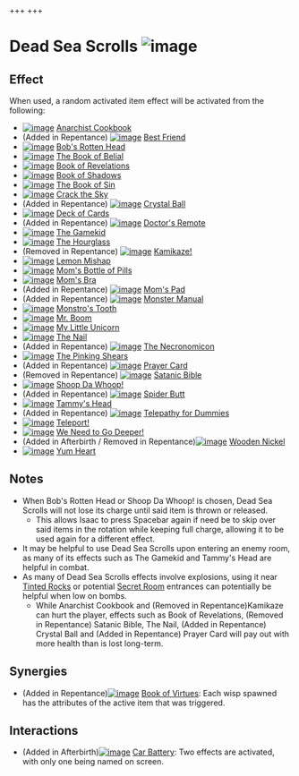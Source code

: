 +++
+++

 # Dead Sea Scrolls ![image](/image/Dead_Sea_Scrolls.png) 

Effect
--------


When used, a random activated item effect will be activated from the following:




* [![image](/image/Anarchist_Cookbook.png)](/wiki/Anarchist_Cookbook "Anarchist Cookbook") [Anarchist Cookbook](/wiki/Anarchist_Cookbook "Anarchist Cookbook")
* (Added in Repentance) [![image](/image/Best_Friend.png)](/wiki/Best_Friend "Best Friend") [Best Friend](/wiki/Best_Friend "Best Friend")
* [![image](/image/Bob%27s_Rotten_Head.png)](/wiki/Bob%27s_Rotten_Head "Bob's Rotten Head") [Bob's Rotten Head](/wiki/Bob%27s_Rotten_Head "Bob's Rotten Head")
* [![image](/image/The_Book_of_Belial.png)](/wiki/The_Book_of_Belial "The Book of Belial") [The Book of Belial](/wiki/The_Book_of_Belial "The Book of Belial")
* [![image](/image/Book_of_Revelations.png)](/wiki/Book_of_Revelations "Book of Revelations") [Book of Revelations](/wiki/Book_of_Revelations "Book of Revelations")
* [![image](/image/Book_of_Shadows.png)](/wiki/Book_of_Shadows "Book of Shadows") [Book of Shadows](/wiki/Book_of_Shadows "Book of Shadows")
* [![image](/image/The_Book_of_Sin.png)](/wiki/The_Book_of_Sin "The Book of Sin") [The Book of Sin](/wiki/The_Book_of_Sin "The Book of Sin")
* [![image](/image/Crack_the_Sky.png)](/wiki/Crack_the_Sky "Crack the Sky") [Crack the Sky](/wiki/Crack_the_Sky "Crack the Sky")
* (Added in Repentance) [![image](/image/Crystal_Ball.png)](/wiki/Crystal_Ball "Crystal Ball") [Crystal Ball](/wiki/Crystal_Ball "Crystal Ball")
* [![image](/image/Deck_of_Cards.png)](/wiki/Deck_of_Cards "Deck of Cards") [Deck of Cards](/wiki/Deck_of_Cards "Deck of Cards")
* (Added in Repentance) [![image](/image/Doctor%27s_Remote.png)](/wiki/Doctor%27s_Remote "Doctor's Remote") [Doctor's Remote](/wiki/Doctor%27s_Remote "Doctor's Remote")
* [![image](/image/The_Gamekid.png)](/wiki/The_Gamekid "The Gamekid") [The Gamekid](/wiki/The_Gamekid "The Gamekid")
* [![image](/image/The_Hourglass.png)](/wiki/The_Hourglass "The Hourglass") [The Hourglass](/wiki/The_Hourglass "The Hourglass")
* (Removed in Repentance) [![image](/image/Kamikaze!.png)](/wiki/Kamikaze! "Kamikaze!") [Kamikaze!](/wiki/Kamikaze! "Kamikaze!")
* [![image](/image/Lemon_Mishap.png)](/wiki/Lemon_Mishap "Lemon Mishap") [Lemon Mishap](/wiki/Lemon_Mishap "Lemon Mishap")
* [![image](/image/Mom%27s_Bottle_of_Pills.png)](/wiki/Mom%27s_Bottle_of_Pills "Mom's Bottle of Pills") [Mom's Bottle of Pills](/wiki/Mom%27s_Bottle_of_Pills "Mom's Bottle of Pills")
* [![image](/image/Mom%27s_Bra.png)](/wiki/Mom%27s_Bra "Mom's Bra") [Mom's Bra](/wiki/Mom%27s_Bra "Mom's Bra")
* (Added in Repentance) [![image](/image/Mom%27s_Pad.png)](/wiki/Mom%27s_Pad "Mom's Pad") [Mom's Pad](/wiki/Mom%27s_Pad "Mom's Pad")
* (Added in Repentance) [![image](/image/Monster_Manual.png)](/wiki/Monster_Manual "Monster Manual") [Monster Manual](/wiki/Monster_Manual "Monster Manual")
* [![image](/image/Monstro%27s_Tooth.png)](/wiki/Monstro%27s_Tooth "Monstro's Tooth") [Monstro's Tooth](/wiki/Monstro%27s_Tooth "Monstro's Tooth")
* [![image](/image/Mr._Boom.png)](/wiki/Mr._Boom "Mr. Boom") [Mr. Boom](/wiki/Mr._Boom "Mr. Boom")
* [![image](/image/My_Little_Unicorn.png)](/wiki/My_Little_Unicorn "My Little Unicorn") [My Little Unicorn](/wiki/My_Little_Unicorn "My Little Unicorn")
* [![image](/image/The_Nail.png)](/wiki/The_Nail "The Nail") [The Nail](/wiki/The_Nail "The Nail")
* (Added in Repentance) [![image](/image/The_Necronomicon.png)](/wiki/The_Necronomicon "The Necronomicon") [The Necronomicon](/wiki/The_Necronomicon "The Necronomicon")
* [![image](/image/The_Pinking_Shears.png)](/wiki/The_Pinking_Shears "The Pinking Shears") [The Pinking Shears](/wiki/The_Pinking_Shears "The Pinking Shears")
* (Added in Repentance) [![image](/image/Prayer_Card.png)](/wiki/Prayer_Card "Prayer Card") [Prayer Card](/wiki/Prayer_Card "Prayer Card")
* (Removed in Repentance) [![image](/image/Satanic_Bible.png)](/wiki/Satanic_Bible "Satanic Bible") [Satanic Bible](/wiki/Satanic_Bible "Satanic Bible")
* [![image](/image/Shoop_Da_Whoop!.png)](/wiki/Shoop_Da_Whoop! "Shoop Da Whoop!") [Shoop Da Whoop!](/wiki/Shoop_Da_Whoop! "Shoop Da Whoop!")
* (Added in Repentance) [![image](/image/Spider_Butt.png)](/wiki/Spider_Butt "Spider Butt") [Spider Butt](/wiki/Spider_Butt "Spider Butt")
* [![image](/image/Tammy%27s_Head.png)](/wiki/Tammy%27s_Head "Tammy's Head") [Tammy's Head](/wiki/Tammy%27s_Head "Tammy's Head")
* (Added in Repentance) [![image](/image/Telepathy_for_Dummies.png)](/wiki/Telepathy_for_Dummies "Telepathy for Dummies") [Telepathy for Dummies](/wiki/Telepathy_for_Dummies "Telepathy for Dummies")
* [![image](/image/Teleport!.png)](/wiki/Teleport! "Teleport!") [Teleport!](/wiki/Teleport! "Teleport!")
* [![image](/image/We_Need_to_Go_Deeper!.png)](/wiki/We_Need_to_Go_Deeper! "We Need to Go Deeper!") [We Need to Go Deeper!](/wiki/We_Need_to_Go_Deeper! "We Need to Go Deeper!")
* (Added in Afterbirth / Removed in Repentance)[![image](/image/Wooden_Nickel.png)](/wiki/Wooden_Nickel "Wooden Nickel") [Wooden Nickel](/wiki/Wooden_Nickel "Wooden Nickel")
* [![image](/image/Yum_Heart.png)](/wiki/Yum_Heart "Yum Heart") [Yum Heart](/wiki/Yum_Heart "Yum Heart")



Notes
-------


* When Bob's Rotten Head or Shoop Da Whoop! is chosen, Dead Sea Scrolls will not lose its charge until said item is thrown or released.
	+ This allows Isaac to press Spacebar again if need be to skip over said items in the rotation while keeping full charge, allowing it to be used again for a different effect.
* It may be helpful to use Dead Sea Scrolls upon entering an enemy room, as many of its effects such as The Gamekid and Tammy's Head are helpful in combat.
* As many of Dead Sea Scrolls effects involve explosions, using it near [Tinted Rocks](/wiki/Rocks "Rocks") or potential [Secret Room](/wiki/Secret_Room "Secret Room") entrances can potentially be helpful when low on bombs.
	+ While Anarchist Cookbook and (Removed in Repentance)Kamikaze can hurt the player, effects such as Book of Revelations, (Removed in Repentance) Satanic Bible, The Nail, (Added in Repentance) Crystal Ball and (Added in Repentance) Prayer Card will pay out with more health than is lost long-term.


Synergies
-----------


* (Added in Repentance)[![image](/image/Book_of_Virtues.png)](/wiki/Book_of_Virtues "Book of Virtues") [Book of Virtues](/wiki/Book_of_Virtues "Book of Virtues"): Each wisp spawned has the attributes of the active item that was triggered.


Interactions
--------------


* (Added in Afterbirth)[![image](/image/Car_Battery.png)](/wiki/Car_Battery "Car Battery") [Car Battery](/wiki/Car_Battery "Car Battery"): Two effects are activated, with only one being named on screen.


